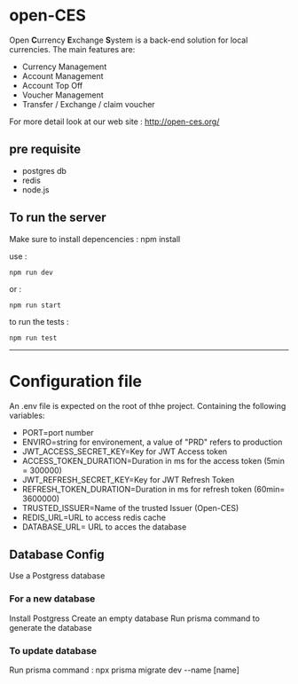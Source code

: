 # open-CES

Open **C**urrency **E**xchange **S**ystem is a back-end solution for local currencies. The main features are:

- Currency Management
- Account Management
- Account Top Off
- Voucher Management
- Transfer / Exchange / claim voucher

For more detail look at our web site : http://open-ces.org/

## pre requisite
 - postgres db
 - redis
 - node.js

## To run the server

Make sure to install depencencies : npm install

use :

    npm run dev

or :

    npm run start

to run the tests :

    npm run test

---

# Configuration file
An .env file is expected on the root of thhe project. Containing the following variables:
- PORT=port number
- ENVIRO=string for environement, a value of "PRD" refers to production
- JWT_ACCESS_SECRET_KEY=Key for JWT Access token
- ACCESS_TOKEN_DURATION=Duration in ms for the access token (5min = 300000)
- JWT_REFRESH_SECRET_KEY=Key for JWT Refresh Token
- REFRESH_TOKEN_DURATION=Duration in ms for refresh token (60min= 3600000)
- TRUSTED_ISSUER=Name of the trusted Issuer (Open-CES)
- REDIS_URL=URL to access redis cache
- DATABASE_URL= URL to acces the database

## Database Config

Use a Postgress database

### For a new database

Install Postgress
Create an empty database
Run prisma command to generate the database

### To update database

Run prisma command : npx prisma migrate dev --name [name]

